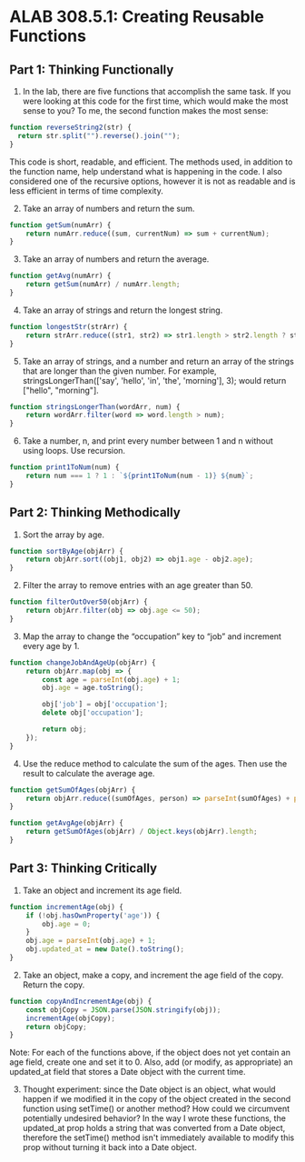 # ALAB 308.5.1: Creating Reusable Functions

## Part 1: Thinking Functionally
1. In the lab, there are five functions that accomplish the same task. If you were looking at this code for the first time, which would make the most sense to you?
To me, the second function makes the most sense: 
```javascript
function reverseString2(str) {
  return str.split("").reverse().join("");
}
```

This code is short, readable, and efficient. The methods used, in addition to the function name, help understand what is happening in the code. I also considered one of the recursive options, however it is not as readable and is less efficient in terms of time complexity. 

2. Take an array of numbers and return the sum.
```javascript
function getSum(numArr) {
    return numArr.reduce((sum, currentNum) => sum + currentNum);
}
```
3. Take an array of numbers and return the average.
```javascript
function getAvg(numArr) {
    return getSum(numArr) / numArr.length;
}
```
4. Take an array of strings and return the longest string.
```javascript
function longestStr(strArr) {
    return strArr.reduce((str1, str2) => str1.length > str2.length ? str1 : str2);
}
```
5. Take an array of strings, and a number and return an array of the strings that are longer than the given number. For example, stringsLongerThan(['say', 'hello', 'in', 'the', 'morning'], 3); would return ["hello", "morning"].
```javascript
function stringsLongerThan(wordArr, num) {
    return wordArr.filter(word => word.length > num);
}
```
6. Take a number, n, and print every number between 1 and n without using loops. Use recursion.
```javascript
function print1ToNum(num) {
    return num === 1 ? 1 : `${print1ToNum(num - 1)} ${num}`;
}
```

## Part 2: Thinking Methodically
1. Sort the array by age.
```javascript
function sortByAge(objArr) {
    return objArr.sort((obj1, obj2) => obj1.age - obj2.age);
}
```
2. Filter the array to remove entries with an age greater than 50.
```javascript
function filterOutOver50(objArr) {
    return objArr.filter(obj => obj.age <= 50);
}
```
3. Map the array to change the “occupation” key to “job” and increment every age by 1.
```javascript
function changeJobAndAgeUp(objArr) {
    return objArr.map(obj => {
        const age = parseInt(obj.age) + 1;
        obj.age = age.toString();

        obj['job'] = obj['occupation'];
        delete obj['occupation'];

        return obj;
    });
}
```
4. Use the reduce method to calculate the sum of the ages. Then use the result to calculate the average age.
```javascript
function getSumOfAges(objArr) {
    return objArr.reduce((sumOfAges, person) => parseInt(sumOfAges) + parseInt(person['age']), 0);
}

function getAvgAge(objArr) {
    return getSumOfAges(objArr) / Object.keys(objArr).length;
}
```

## Part 3: Thinking Critically
1. Take an object and increment its age field.
```javascript
function incrementAge(obj) {
    if (!obj.hasOwnProperty('age')) {
        obj.age = 0;
    }
    obj.age = parseInt(obj.age) + 1;
    obj.updated_at = new Date().toString();
}
```
2. Take an object, make a copy, and increment the age field of the copy. Return the copy.
```javascript
function copyAndIncrementAge(obj) {
    const objCopy = JSON.parse(JSON.stringify(obj));
    incrementAge(objCopy); 
    return objCopy;
}
```

Note: For each of the functions above, if the object does not yet contain an age field, create one and set it to 0. Also, add (or modify, as appropriate) an updated_at field that stores a Date object with the current time.

3. Thought experiment: since the Date object is an object, what would happen if we modified it in the copy of the object created in the second function using setTime() or another method? How could we circumvent potentially undesired behavior?
In the way I wrote these functions, the updated_at prop holds a string that was converted from a Date object, therefore the setTime() method isn't immediately available to modify this prop without turning it back into a Date object.
